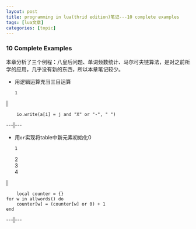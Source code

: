 ```yaml
---
layout: post
title: programming in lua(thrid edition)笔记---10 complete examples 
tags: [lua文章]
categories: [topic]
---
```

### 10 Complete Examples

本章分析了三个例程：八皇后问题、单词频数统计、马尔可夫链算法，是对之前所学的应用，几乎没有新的东西，所以本章笔记较少。  

  * 用逻辑运算充当三目运算
    
        1  
    

|

    
        io.write(a[i] = j and "X" or "-", " ")  
      
  
---|---  
  * 用`or`实现将table中新元素初始化0
    
        1  
    2  
    3  
    4  
    

|

    
        local counter = {}  
    for w in allwords() do  
    	counter[w] = (counter[w] or 0) + 1  
    end  
      
  
---|---